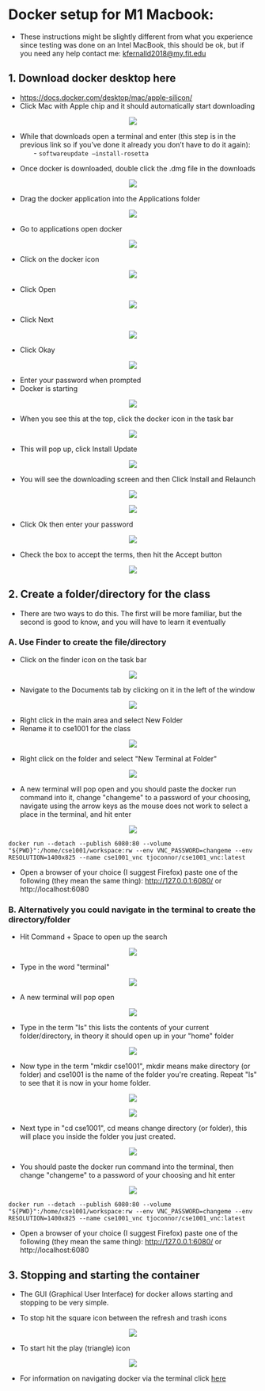 # Docker setup for M1 Macbook: 

* These instructions might be slightly different from what you experience since testing was done on an Intel MacBook, this should be ok, but if you need any help contact me: kfernalld2018@my.fit.edu

## 1. Download docker desktop here  
* https://docs.docker.com/desktop/mac/apple-silicon/  
* Click Mac with Apple chip and it should automatically start downloading

<p align="center">
  <img src="https://github.com/kourtnee/cse1001-novnc/blob/master/images/m1.png" />
</p>

* While that downloads open a terminal and enter (this step is in the previous link so if you’ve done it already you don’t have to do it again):  
&nbsp;&nbsp;&nbsp;&nbsp;&nbsp;&nbsp; - ```softwareupdate –install-rosetta```  


* Once docker is downloaded, double click the .dmg file in the downloads  

<p align="center">
  <img src="https://github.com/FITSEC/docker_images/blob/main/cse1001_vnc/images/dockermac1.png" />
</p>

* Drag the docker application into the Applications folder

<p align="center">
  <img src="https://github.com/FITSEC/docker_images/blob/main/cse1001_vnc/images/dockermac2.png" />
</p>

* Go to applications open docker  

<p align="center">
  <img src="https://github.com/FITSEC/docker_images/blob/main/cse1001_vnc/images/dockermac3.png" />
</p>

* Click on the docker icon

<p align="center">
  <img src="https://github.com/FITSEC/docker_images/blob/main/cse1001_vnc/images/dockermac4.png" />
</p>

* Click Open

<p align="center">
  <img src="https://github.com/FITSEC/docker_images/blob/main/cse1001_vnc/images/dockermac5.png" />
</p>

* Click Next

<p align="center">
  <img src="https://github.com/FITSEC/docker_images/blob/main/cse1001_vnc/images/dockermac6.png" />
</p>

* Click Okay

<p align="center">
  <img src="https://github.com/FITSEC/docker_images/blob/main/cse1001_vnc/images/dockermac7.png" />
</p>

* Enter your password when prompted
* Docker is starting

<p align="center">
  <img src="https://github.com/FITSEC/docker_images/blob/main/cse1001_vnc/images/dockermac8.png" />
</p>

* When you see this at the top, click the docker icon in the task bar

<p align="center">
  <img src="https://github.com/FITSEC/docker_images/blob/main/cse1001_vnc/images/dockermac9.png" />
</p>

* This will pop up, click Install Update

<p align="center">
  <img src="https://github.com/FITSEC/docker_images/blob/main/cse1001_vnc/images/dockermac10.png" />
</p>

* You will see the downloading screen and then Click Install and Relaunch

<p align="center">
  <img src="https://github.com/FITSEC/docker_images/blob/main/cse1001_vnc/images/dockermac11.png" />
</p>

<p align="center">
  <img src="https://github.com/FITSEC/docker_images/blob/main/cse1001_vnc/images/dockermac12.png" />
</p>

* Click Ok then enter your password

<p align="center">
  <img src="https://github.com/FITSEC/docker_images/blob/main/cse1001_vnc/images/dockermac13.png" />
</p>

* Check the box to accept the terms, then hit the Accept button

<p align="center">
  <img src="https://github.com/FITSEC/docker_images/blob/main/cse1001_vnc/images/dockermac14.png" />
</p>

## 2. Create a folder/directory for the class
* There are two ways to do this. The first will be more familiar, but the second is good to know, and you will have to learn it eventually

### A. Use Finder to create the file/directory  
* Click on the finder icon on the task bar

<p align="center">
  <img src="https://github.com/FITSEC/docker_images/blob/main/cse1001_vnc/images/finder1.png" />
</p>

* Navigate to the Documents tab by clicking on it in the left of the window

<p align="center">
  <img src="https://github.com/FITSEC/docker_images/blob/main/cse1001_vnc/images/finder2.png" />
</p>

* Right click in the main area and select New Folder  
* Rename it to cse1001 for the class

<p align="center">
  <img src="https://github.com/FITSEC/docker_images/blob/main/cse1001_vnc/images/finder3.png" />
</p>

* Right click on the folder and select "New Terminal at Folder"

<p align="center">
  <img src="https://github.com/FITSEC/docker_images/blob/main/cse1001_vnc/images/finder4.png" />
</p>

* A new terminal will pop open and you should paste the docker run command into it, change "changeme" to a password of your choosing, navigate using the arrow keys as the mouse does not work to select a place in the terminal, and hit enter

<p align="center">
  <img src="https://github.com/FITSEC/docker_images/blob/main/cse1001_vnc/images/macterm8.jpeg" />
</p>

```
docker run --detach --publish 6080:80 --volume "${PWD}":/home/cse1001/workspace:rw --env VNC_PASSWORD=changeme --env RESOLUTION=1400x825 --name cse1001_vnc tjoconnor/cse1001_vnc:latest
```

* Open a browser of your choice (I suggest Firefox) paste one of the following (they mean the same thing): http://127.0.0.1:6080/  or  http://localhost:6080


### B. Alternatively you could navigate in the terminal to create the directory/folder
* Hit Command + Space to open up the search

<p align="center">
  <img src="https://github.com/FITSEC/docker_images/blob/main/cse1001_vnc/images/macterm1.jpeg" />
</p>

* Type in the word "terminal"

<p align="center">
  <img src="https://github.com/FITSEC/docker_images/blob/main/cse1001_vnc/images/macterm2.jpeg" />
</p>

* A new terminal will pop open

<p align="center">
  <img src="https://github.com/FITSEC/docker_images/blob/main/cse1001_vnc/images/macterm4.png" />
</p>

* Type in the term "ls" this lists the contents of your current folder/directory, in theory it should open up in your "home" folder

<p align="center">
  <img src="https://github.com/FITSEC/docker_images/blob/main/cse1001_vnc/images/macterm4.png" />
</p>

* Now type in the term "mkdir cse1001", mkdir means make directory (or folder) and cse1001 is the name of the folder you're creating. Repeat "ls" to see that it is now in your home folder.

<p align="center">
  <img src="https://github.com/FITSEC/docker_images/blob/main/cse1001_vnc/images/macterm5.png" />
</p>

<p align="center">
  <img src="https://github.com/FITSEC/docker_images/blob/main/cse1001_vnc/images/macterm6.png" />
</p>

* Next type in "cd cse1001", cd means change directory (or folder), this will place you inside the folder you just created.

<p align="center">
  <img src="https://github.com/FITSEC/docker_images/blob/main/cse1001_vnc/images/macterm7.png" />
</p>

* You should paste the docker run command into the terminal, then change "changeme" to a password of your choosing and hit enter

<p align="center">
  <img src="https://github.com/FITSEC/docker_images/blob/main/cse1001_vnc/images/macterm8.jpeg" />
</p>

```
docker run --detach --publish 6080:80 --volume "${PWD}":/home/cse1001/workspace:rw --env VNC_PASSWORD=changeme --env RESOLUTION=1400x825 --name cse1001_vnc tjoconnor/cse1001_vnc:latest
```

* Open a browser of your choice (I suggest Firefox) paste one of the following (they mean the same thing): http://127.0.0.1:6080/  or  http://localhost:6080

## 3. Stopping and starting the container
* The GUI (Graphical User Interface) for docker allows starting and stopping to be very simple.

* To stop hit the square icon between the refresh and trash icons

<p align="center">
  <img src="https://github.com/FITSEC/docker_images/blob/main/cse1001_vnc/images/gui1.png" />
</p>

* To start hit the play (triangle) icon

<p align="center">
  <img src="https://github.com/FITSEC/docker_images/blob/main/cse1001_vnc/images/gui2.png" />
</p>

* For information on navigating docker via the terminal click [here](https://github.com/FITSEC/docker_images/blob/main/cse1001_vnc/docker_help/Navigating_Containers.md)
